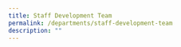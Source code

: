 ```yaml
---
title: Staff Development Team
permalink: /departments/staff-development-team
description: ""
---
```

